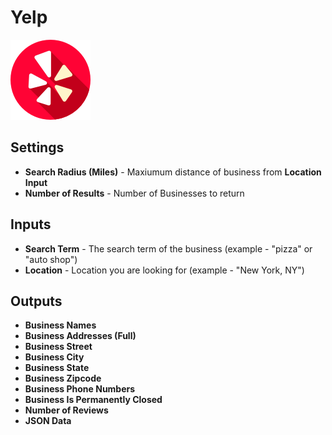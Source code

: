 # Yelp

![Look up business information from Yelp](../../.gitbook/assets/yelp%20%281%29.png)

## Settings

* **Search Radius \(Miles\)** - Maxiumum distance of business from **Location Input** 
* **Number of Results** - Number of Businesses to return

## Inputs

* **Search Term** - The search term of the business \(example - "pizza" or "auto shop"\)
* **Location** - Location you are looking for \(example - "New York, NY"\)

## Outputs

* **Business Names**
* **Business Addresses \(Full\)**
* **Business Street**
* **Business City**
* **Business State**
* **Business Zipcode**
* **Business Phone Numbers**
* **Business Is Permanently Closed**
* **Number of Reviews**
* **JSON Data**

